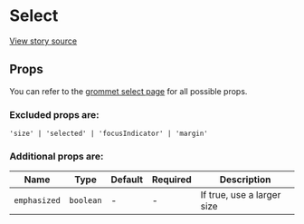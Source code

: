 # Select

[View story source](https://github.com/balena-io-modules/rendition/blob/master/src/components/Select/story.js)

## Props

You can refer to the [grommet select page](https://v2.grommet.io/select) for all possible props. 

### Excluded props are:

`'size' | 'selected' | 'focusIndicator' | 'margin'`


### Additional props are:

| Name          | Type      | Default   | Required   | Description                                          |
| ------ | ------ | --------- | ---------- | ------------- |
| `emphasized`  | `boolean` | -         | -          | If true, use a larger size                           |


